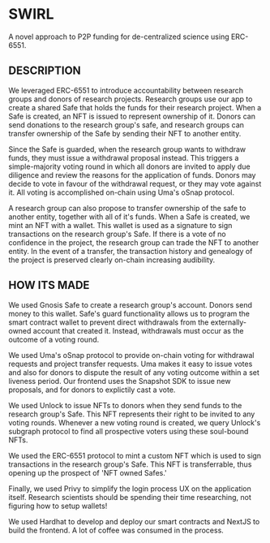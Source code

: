 # SWIRL

A novel approach to P2P funding for de-centralized science using ERC-6551.

## DESCRIPTION

We leveraged ERC-6551 to introduce accountability between research groups and donors of research projects. Research groups use our app to create a shared Safe that holds the funds for their research project. When a Safe is created, an NFT is issued to represent ownership of it. Donors can send donations to the research group's safe, and research groups can transfer ownership of the Safe by sending their NFT to another entity.

Since the Safe is guarded, when the research group wants to withdraw funds, they must issue a withdrawal proposal instead. This triggers a simple-majority voting round in which all donors are invited to apply due diligence and review the reasons for the application of funds. Donors may decide to vote in favour of the withdrawal request, or they may vote against it. All voting is accomplished on-chain using Uma's oSnap protocol.

A research group can also propose to transfer ownership of the safe to another entity, together with all of it's funds. When a Safe is created, we mint an NFT with a wallet. This wallet is used as a signature to sign transactions on the research group's Safe. If there is a vote of no confidence in the project, the research group can trade the NFT to another entity. In the event of a transfer, the transaction history and genealogy of the project is preserved clearly on-chain increasing audibility.

## HOW ITS MADE

We used Gnosis Safe to create a research group's account. Donors send money to this wallet. Safe's guard functionality allows us to program the smart contract wallet to prevent direct withdrawals from the externally-owned account that created it. Instead, withdrawals must occur as the outcome of a voting round.

We used Uma's oSnap protocol to provide on-chain voting for withdrawal requests and project transfer requests. Uma makes it easy to issue votes and also for donors to dispute the result of any voting outcome within a set liveness period. Our frontend uses the Snapshot SDK to issue new proposals, and for donors to explictily cast a vote.

We used Unlock to issue NFTs to donors when they send funds to the research group's Safe. This NFT represents their right to be invited to any voting rounds. Whenever a new voting round is created, we query Unlock's subgraph protocol to find all prospective voters using these soul-bound NFTs.

We used the ERC-6551 protocol to mint a custom NFT which is used to sign transactions in the research group's Safe. This NFT is transferrable, thus opening up the prospect of 'NFT owned Safes.'

Finally, we used Privy to simplify the login process UX on the application itself. Research scientists should be spending their time researching, not figuring how to setup wallets!

We used Hardhat to develop and deploy our smart contracts and NextJS to build the frontend. A lot of coffee was consumed in the process.
